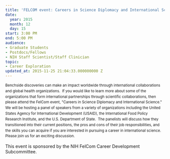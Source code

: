 ```yaml
---
title: 'FELCOM event: Careers in Science Diplomacy and International Science'
date:
  year: 2015
  month: 12
  day: 15
start: 3:00 PM
end: 5:00 PM
audience:
- Graduate Students
- Postdocs/Fellows
- NIH Staff Scientist/Staff Clinician
topic:
- Career Exploration
updated_at: 2015-11-25 21:04:33.000000000 Z
---
```

<span style="font-size: 11.5052px; line-height: 17.833px;">Benchside
discoveries can make an impact worldwide through international
collaborations and global health organizations.  If you would like to
learn more about some of the organizations that form international
partnerships through scientific collaborations, then please attend the
FelCom event, \"Careers in Science Diplomacy and International
Science.\"  We will be hosting a panel of speakers from a variety of
organizations including the United States Agency for International
Development (USAID), the International Food Policy Research Institute,
and the U.S. Department of State.  The panelists will discuss how they
transitioned into their current positions, the pros and cons of their
job responsibilities, and the skills you can acquire if you are
interested in pursuing a career in international science. Please join us
for an exciting discussion.</span>

This event is sponsored by the NIH FelCom Career Development
Subcommittee.

 
